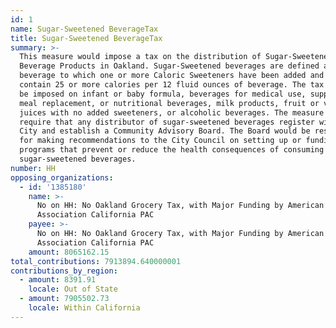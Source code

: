 ```yaml
---
id: 1
name: Sugar-Sweetened BeverageTax
title: Sugar-Sweetened BeverageTax
summary: >-
  This measure would impose a tax on the distribution of Sugar-Sweetened
  Beverage Products in Oakland. Sugar-Sweetened beverages are defined as any
  beverage to which one or more Caloric Sweeteners have been added and that
  contain 25 or more calories per 12 fluid ounces of beverage. The tax would not
  be imposed on infant or baby formula, beverages for medical use, supplemental,
  meal replacement, or nutritional beverages, milk products, fruit or vegetable
  juices with no added sweeteners, or alcoholic beverages. The measure would
  require that any distributor of sugar-sweetened beverages register with the
  City and establish a Community Advisory Board. The Board would be responsible
  for making recommendations to the City Council on setting up or funding
  programs that prevent or reduce the health consequences of consuming
  sugar-sweetened beverages.
number: HH
opposing_organizations:
  - id: '1385180'
    name: >-
      No on HH: No Oakland Grocery Tax, with Major Funding by American Beverage
      Association California PAC
    payee: >-
      No on HH: No Oakland Grocery Tax, with Major Funding by American Beverage
      Association California PAC
    amount: 8065162.15
total_contributions: 7913894.640000001
contributions_by_region:
  - amount: 8391.91
    locale: Out of State
  - amount: 7905502.73
    locale: Within California
---
```

